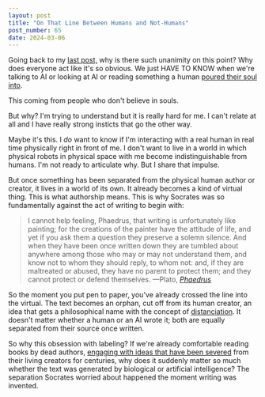 ```yaml
---
layout: post
title: "On That Line Between Humans and Not-Humans"
post_number: 65
date: 2024-03-06
---
```


Going back to my [last post,](/post-64) why is there such unanimity on this point? Why does everyone act like it's so obvious. We just HAVE TO KNOW when we're talking to AI or looking at AI or reading something a human [poured their soul into](/romantic-kit-authenticity).

This coming from people who don't believe in souls.

But why? I'm trying to understand but it is really hard for me. I can't relate at all and I have really strong insticts that go the other way.

Maybe it's this. I *do* want to know if I'm interacting with a real human in real time physically right in front of me. I don't want to live in a world in which physical robots in physical space with me become indistinguishable from humans. I'm not ready to articulate why. But I share that impulse.

But once something has been separated from the physical human author or creator, it lives in a world of its own. It already becomes a kind of virtual thing. This is what authorship means. This is why Socrates was so fundamentally against the act of writing to begin with:

> I cannot help feeling, Phaedrus, that writing is unfortunately like painting; for the creations of the painter have the attitude of life, and yet if you ask them a question they preserve a solemn silence. And when they have been once written down they are tumbled about anywhere among those who may or may not understand them, and know not to whom they should reply, to whom not: and, if they are maltreated or abused, they have no parent to protect them; and they cannot protect or defend themselves. —Plato, [*Phaedrus*](https://classics.mit.edu/Plato/phaedrus.html)

So the moment you put pen to paper, you've already crossed the line into the virtual. The text becomes an orphan, cut off from its human creator, an idea that gets a philosophical name with the concept of [distanciation](/ai-kit-distanciation). It doesn't matter whether a human or an AI wrote it; both are equally separated from their source once written.

So why this obsession with labeling? If we're already comfortable reading books by dead authors, [engaging with ideas that have been severed](/ai-kit-death-author) from their living creators for centuries, why does it suddenly matter so much whether the text was generated by biological or artificial intelligence? The separation Socrates worried about happened the moment writing was invented.